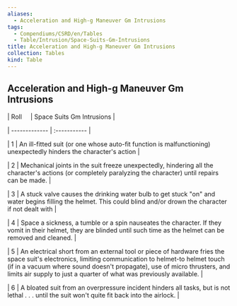 ```yaml
---
aliases:
  - Acceleration and High-g Maneuver Gm Intrusions
tags:
  - Compendiums/CSRD/en/Tables
  - Table/Intrusion/Space-Suits-Gm-Intrusions
title: Acceleration and High-g Maneuver Gm Intrusions
collection: Tables
kind: Table
---
```

## Acceleration and High-g Maneuver Gm Intrusions  
|  Roll &nbsp; &nbsp; | Space Suits Gm Intrusions  |  
| ------------- | :----------- |  
| 1 | An ill-fitted suit (or one whose auto-fit function is malfunctioning) unexpectedly hinders the character's action |  
| 2 | Mechanical joints in the suit freeze unexpectedly, hindering all the character's actions (or completely paralyzing the character) until repairs can be made. |  
| 3 | A stuck valve causes the drinking water bulb to get stuck "on" and water begins filling the helmet. This could blind and/or drown the character if not dealt with |  
| 4 | Space a sickness, a tumble or a spin nauseates the character. If they vomit in their helmet, they are blinded until such time as the helmet can be removed and cleaned. |  
| 5 | An electrical short from an external tool or piece of hardware fries the space suit's electronics, limiting communication to helmet-to helmet touch (if in a vacuum where sound doesn't propagate), use of micro thrusters, and limits air supply to just a quarter of what was previously available. |  
| 6 | A bloated suit from an overpressure incident hinders all tasks, but is not lethal . . . until the suit won't quite fit back into the airlock. |